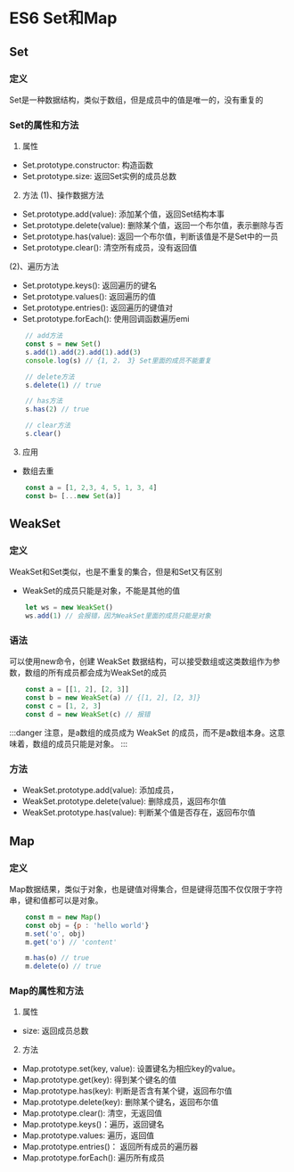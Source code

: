 # ES6 Set和Map

## Set

### 定义
Set是一种数据结构，类似于数组，但是成员中的值是唯一的，没有重复的

### Set的属性和方法
1. 属性
* Set.prototype.constructor: 构造函数
* Set.prototype.size: 返回Set实例的成员总数

2. 方法
(1)、操作数据方法
* Set.prototype.add(value): 添加某个值，返回Set结构本事
* Set.prototype.delete(value): 删除某个值，返回一个布尔值，表示删除与否
* Set.prototype.has(value): 返回一个布尔值，判断该值是不是Set中的一员
* Set.prototype.clear(): 清空所有成员，没有返回值

(2)、遍历方法
* Set.prototype.keys(): 返回遍历的键名
* Set.prototype.values(): 返回遍历的值
* Set.prototype.entries(): 返回遍历的键值对
* Set.prototype.forEach(): 使用回调函数遍历emi

```js
    // add方法
    const s = new Set()
    s.add(1).add(2).add(1).add(3)
    console.log(s) // {1, 2， 3} Set里面的成员不能重复

    // delete方法
    s.delete(1) // true

    // has方法
    s.has(2) // true

    // clear方法
    s.clear()
```

3. 应用

* 数组去重

```javascript
    const a = [1, 2,3, 4, 5, 1, 3, 4]
    const b= [...new Set(a)]
```

## WeakSet

### 定义
WeakSet和Set类似，也是不重复的集合，但是和Set又有区别

* WeakSet的成员只能是对象，不能是其他的值

```javascript
    let ws = new WeakSet()
    ws.add(1) // 会报错，因为WeakSet里面的成员只能是对象
```

### 语法

可以使用new命令，创建 WeakSet 数据结构，可以接受数组或这类数组作为参数，数组的所有成员都会成为WeakSet的成员

```javascript
    const a = [[1, 2], [2, 3]]
    const b = new WeakSet(a) // {[1, 2], [2, 3]}
    const c = [1, 2, 3]
    const d = new WeakSet(c) // 报错
```

:::danger
注意，是a数组的成员成为 WeakSet 的成员，而不是a数组本身。这意味着，数组的成员只能是对象。
:::

### 方法
 * WeakSet.prototype.add(value): 添加成员，
 * WeakSet.prototype.delete(value): 删除成员，返回布尔值
 * WeakSet.prototype.has(value): 判断某个值是否存在，返回布尔值

## Map

### 定义
Map数据结果，类似于对象，也是键值对得集合，但是键得范围不仅仅限于字符串，键和值都可以是对象。

```javascript
    const m = new Map()
    const obj = {p : 'hello world'}
    m.set('o', obj)
    m.get('o') // 'content'

    m.has(o) // true
    m.delete(o) // true
```

### Map的属性和方法
 1. 属性
 * size: 返回成员总数
 
 2. 方法

 * Map.prototype.set(key, value): 设置键名为相应key的value。
 * Map.prototype.get(key): 得到某个键名的值
 * Map.prototype.has(key): 判断是否含有某个键，返回布尔值
 * Map.prototype.delete(key): 删除某个键名，返回布尔值
 * Map.prototype.clear(): 清空，无返回值
 * Map.prototype.keys()：遍历，返回键名
 * Map.prototype.values: 遍历，返回值
 * Map.prototype.entries()： 返回所有成员的遍历器
 * Map.prototype.forEach(): 遍历所有成员